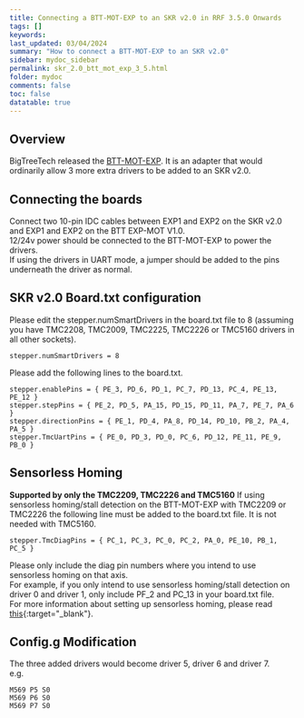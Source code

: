 ```yaml
---
title: Connecting a BTT-MOT-EXP to an SKR v2.0 in RRF 3.5.0 Onwards
tags: []
keywords: 
last_updated: 03/04/2024
summary: "How to connect a BTT-MOT-EXP to an SKR v2.0"
sidebar: mydoc_sidebar
permalink: skr_2.0_btt_mot_exp_3_5.html
folder: mydoc
comments: false
toc: false
datatable: true
---
```


## Overview

BigTreeTech released the [BTT-MOT-EXP](https://github.com/bigtreetech/BTT-Expansion-module/tree/master/BTT%20EXP-MOT). It is an adapter that would ordinarily allow 3 more extra drivers to be added to an SKR v2.0.  

## Connecting the boards

Connect two 10-pin IDC cables between EXP1 and EXP2 on the SKR v2.0 and EXP1 and EXP2 on the BTT EXP-MOT V1.0.  
12/24v power should be connected to the BTT-MOT-EXP to power the drivers.  
If using the drivers in UART mode, a jumper should be added to the pins underneath the driver as normal.  

## SKR v2.0 Board.txt configuration

Please edit the stepper.numSmartDrivers in the board.txt file to 8 (assuming you have TMC2208, TMC2009, TMC2225, TMC2226 or TMC5160 drivers in all other sockets).  

```text
stepper.numSmartDrivers = 8
```

Please add the following lines to the board.txt.  

```text
stepper.enablePins = { PE_3, PD_6, PD_1, PC_7, PD_13, PC_4, PE_13, PE_12 }
stepper.stepPins = { PE_2, PD_5, PA_15, PD_15, PD_11, PA_7, PE_7, PA_6 }
stepper.directionPins = { PE_1, PD_4, PA_8, PD_14, PD_10, PB_2, PA_4, PA_5 }
stepper.TmcUartPins = { PE_0, PD_3, PD_0, PC_6, PD_12, PE_11, PE_9, PB_0 }
```

## Sensorless Homing

**Supported by only the TMC2209, TMC2226 and TMC5160**
If using sensorless homing/stall detection on the BTT-MOT-EXP with TMC2209 or TMC2226 the following line must be added to the board.txt file. It is not needed with TMC5160.

```text
stepper.TmcDiagPins = { PC_1, PC_3, PC_0, PC_2, PA_0, PE_10, PB_1, PC_5 }
```

Please only include the diag pin numbers where you intend to use sensorless homing on that axis.  
For example, if you only intend to use sensorless homing/stall detection on driver 0 and driver 1, only include PF_2 and PC_13 in your board.txt file.  
For more information about setting up sensorless homing, please read [this](skr_2.0_sensorless_3_5.html){:target="_blank"}.  

## Config.g Modification

The three added drivers would become driver 5, driver 6 and driver 7.  
e.g.

```text
M569 P5 S0
M569 P6 S0
M569 P7 S0
```
